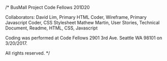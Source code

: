 /*
BusMall Project
Code Fellows 201D20

Collaborators:
David Lim, Primary HTML Coder, Wireframe, Primary Javascript Coder, CSS Stylesheet
Mathew Martin, User Stories, Technical Document, Readme, HTML, CSS, Javascript

Coding was performed at Code Fellows 2901 3rd Ave. Seattle WA 98101 on 3/20/2017.

All rights reserved.
*/
